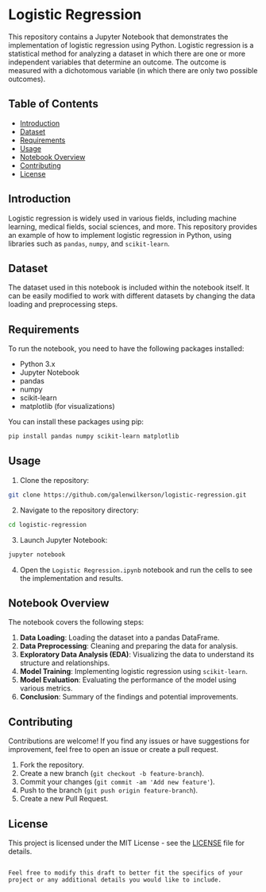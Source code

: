 # Logistic Regression

This repository contains a Jupyter Notebook that demonstrates the implementation of logistic regression using Python. Logistic regression is a statistical method for analyzing a dataset in which there are one or more independent variables that determine an outcome. The outcome is measured with a dichotomous variable (in which there are only two possible outcomes).

## Table of Contents

- [Introduction](#introduction)
- [Dataset](#dataset)
- [Requirements](#requirements)
- [Usage](#usage)
- [Notebook Overview](#notebook-overview)
- [Contributing](#contributing)
- [License](#license)

## Introduction

Logistic regression is widely used in various fields, including machine learning, medical fields, social sciences, and more. This repository provides an example of how to implement logistic regression in Python, using libraries such as `pandas`, `numpy`, and `scikit-learn`.

## Dataset

The dataset used in this notebook is included within the notebook itself. It can be easily modified to work with different datasets by changing the data loading and preprocessing steps.

## Requirements

To run the notebook, you need to have the following packages installed:

- Python 3.x
- Jupyter Notebook
- pandas
- numpy
- scikit-learn
- matplotlib (for visualizations)

You can install these packages using pip:

```sh
pip install pandas numpy scikit-learn matplotlib
```

## Usage

1. Clone the repository:

```sh
git clone https://github.com/galenwilkerson/logistic-regression.git
```

2. Navigate to the repository directory:

```sh
cd logistic-regression
```

3. Launch Jupyter Notebook:

```sh
jupyter notebook
```

4. Open the `Logistic Regression.ipynb` notebook and run the cells to see the implementation and results.

## Notebook Overview

The notebook covers the following steps:

1. **Data Loading**: Loading the dataset into a pandas DataFrame.
2. **Data Preprocessing**: Cleaning and preparing the data for analysis.
3. **Exploratory Data Analysis (EDA)**: Visualizing the data to understand its structure and relationships.
4. **Model Training**: Implementing logistic regression using `scikit-learn`.
5. **Model Evaluation**: Evaluating the performance of the model using various metrics.
6. **Conclusion**: Summary of the findings and potential improvements.

## Contributing

Contributions are welcome! If you find any issues or have suggestions for improvement, feel free to open an issue or create a pull request.

1. Fork the repository.
2. Create a new branch (`git checkout -b feature-branch`).
3. Commit your changes (`git commit -am 'Add new feature'`).
4. Push to the branch (`git push origin feature-branch`).
5. Create a new Pull Request.

## License

This project is licensed under the MIT License - see the [LICENSE](LICENSE) file for details.
```

Feel free to modify this draft to better fit the specifics of your project or any additional details you would like to include.
